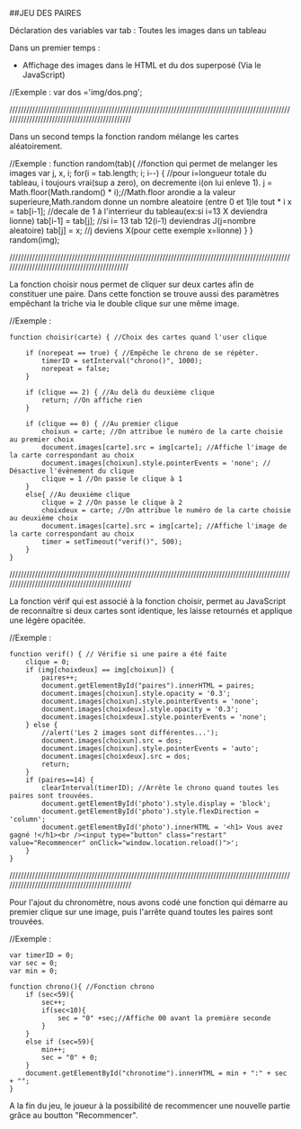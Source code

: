 ##JEU DES PAIRES

Déclaration des variables
var tab : Toutes les images dans un tableau

Dans un premier temps :

- Affichage des images dans le HTML et du dos superposé (Via le JavaScript) 

//Exemple : var dos ='img/dos.png';

//////////////////////////////////////////////////////////////////////////////////////////////////////////////////////////////////////////////

Dans un second temps la fonction random mélange les cartes aléatoirement.

//Exemple : function random(tab){ //fonction qui permet de melanger les images
    var j, x, i;
    for(i = tab.length; i; i--) { //pour i=longueur totale du tableau, i toujours vrai(sup a zero), on decremente i(on lui enleve 1).
        j = Math.floor(Math.random() * i);//Math.floor arondie a la valeur superieure,Math.random donne un nombre aleatoire (entre 0 et 1)le tout * i
        x = tab[i-1];  //decale de 1 à l'interrieur du tableau(ex:si i=13 X deviendra lionne)
        tab[i-1] = tab[j]; //si i= 13 tab 12(i-1) deviendras J(j=nombre aleatoire)
        tab[j] = x; //j deviens X(pour cette exemple x=lionne)
    }
}
random(img);

/////////////////////////////////////////////////////////////////////////////////////////////////////////////////////////////////////////////

La fonction choisir nous permet de cliquer sur deux cartes afin de constituer une paire.
Dans cette fonction se trouve aussi des paramètres empêchant la triche via le double clique sur une même image.

//Exemple : 

	function choisir(carte) { //Choix des cartes quand l'user clique

		if (norepeat == true) { //Empêche le chrono de se répèter.
			timerID = setInterval("chrono()", 1000);
			norepeat = false;
		}

		if (clique == 2) { //Au delà du deuxième clique
			return; //On affiche rien
		}

		if (clique == 0) { //Au premier clique
			choixun = carte; //On attribue le numéro de la carte choisie au premier choix
			document.images[carte].src = img[carte]; //Affiche l'image de la carte correspondant au choix
			document.images[choixun].style.pointerEvents = 'none'; // Désactive l'évènement du clique
			clique = 1 //On passe le clique à 1
		}
		else{ //Au deuxième clique
			clique = 2 //On passe le clique à 2
			choixdeux = carte; //On attribue le numéro de la carte choisie au deuxième choix
			document.images[carte].src = img[carte]; //Affiche l'image de la carte correspondant au choix
			timer = setTimeout("verif()", 500);
		}
	}

//////////////////////////////////////////////////////////////////////////////////////////////////////////////////////////////////////////////

La fonction vérif qui est associé à la fonction choisir, permet au JavaScript de reconnaître si deux cartes sont identique, les laisse retournés et applique une légère opacitée.

//Exemple : 

	function verif() { // Vérifie si une paire a été faite
		clique = 0;
		if (img[choixdeux] == img[choixun]) {
			paires++;
			document.getElementById("paires").innerHTML = paires;
			document.images[choixun].style.opacity = '0.3';
			document.images[choixun].style.pointerEvents = 'none';
			document.images[choixdeux].style.opacity = '0.3';
			document.images[choixdeux].style.pointerEvents = 'none';
		} else {
			//alert('Les 2 images sont différentes...');
			document.images[choixun].src = dos;
			document.images[choixun].style.pointerEvents = 'auto';
			document.images[choixdeux].src = dos;
			return;
		}
		if (paires==14) {
			clearInterval(timerID); //Arrête le chrono quand toutes les paires sont trouvées.
			document.getElementById('photo').style.display = 'block';
			document.getElementById('photo').style.flexDirection = 'column';
			document.getElementById('photo').innerHTML = '<h1> Vous avez gagné !</h1><br /><input type="button" class="restart" value="Recommencer" onClick="window.location.reload()">';
		}
	}

//////////////////////////////////////////////////////////////////////////////////////////////////////////////////////////////////////////////

Pour l'ajout du chronomètre, nous avons codé une fonction qui démarre au premier clique sur une image, puis l'arrête quand toutes les paires sont trouvées.

//Exemple :

	var timerID = 0;
	var sec = 0;
	var min = 0;

	function chrono(){ //Fonction chrono
		if (sec<59){
			sec++;
			if(sec<10){
				sec = "0" +sec;//Affiche 00 avant la première seconde
			}
		}
		else if (sec=59){
			min++;
			sec = "0" + 0;
		}
		document.getElementById("chronotime").innerHTML = min + ":" + sec + "";
	}

A la fin du jeu, le joueur à la possibilité de recommencer une nouvelle partie grâce au boutton "Recommencer".